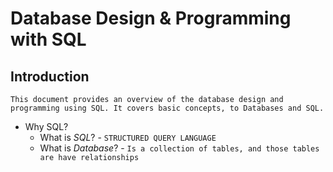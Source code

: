 # Database Design & Programming with SQL

## Introduction

`This document provides an overview of the database design and programming using SQL. It covers basic concepts, to Databases and SQL.`

- Why SQL?
  - What is *SQL*? - `STRUCTURED QUERY LANGUAGE`
  - What is *Database*? - `Is a collection of tables, and those tables are have relationships`
